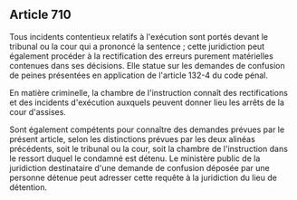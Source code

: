 Article 710
----
Tous incidents contentieux relatifs à l'exécution sont portés devant le tribunal
ou la cour qui a prononcé la sentence ; cette juridiction peut également
procéder à la rectification des erreurs purement matérielles contenues dans ses
décisions. Elle statue sur les demandes de confusion de peines présentées en
application de l'article 132-4 du code pénal.

En matière criminelle, la chambre de l'instruction connaît des rectifications et
des incidents d'exécution auxquels peuvent donner lieu les arrêts de la cour
d'assises.

Sont également compétents pour connaître des demandes prévues par le présent
article, selon les distinctions prévues par les deux alinéas précédents, soit le
tribunal ou la cour, soit la chambre de l'instruction dans le ressort duquel le
condamné est détenu. Le ministère public de la juridiction destinataire d'une
demande de confusion déposée par une personne détenue peut adresser cette
requête à la juridiction du lieu de détention.
